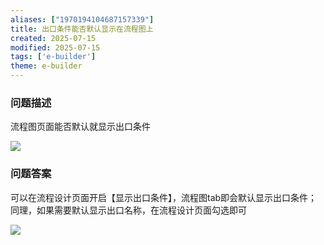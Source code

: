 ```yaml
---
aliases: ["1970194104687157339"]
title: 出口条件能否默认显示在流程图上
created: 2025-07-15
modified: 2025-07-15
tags: ['e-builder']
theme: e-builder
---
```


### 问题描述

流程图页面能否默认就显示出口条件

![](762c25d9b3250692b2fe27029263b6c5.jpg)

### 问题答案

可以在流程设计页面开启【显示出口条件】，流程图tab即会默认显示出口条件；同理，如果需要默认显示出口名称，在流程设计页面勾选即可

![](fe84569711158e3d1f16f53082243d75.jpg)